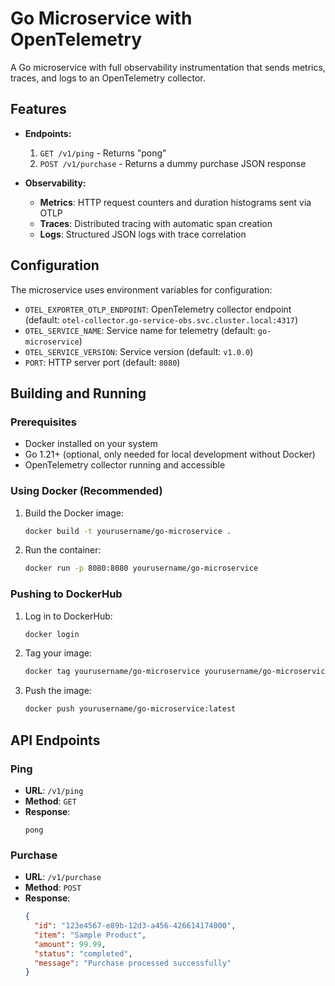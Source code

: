 # Go Microservice with OpenTelemetry

A Go microservice with full observability instrumentation that sends metrics, traces, and logs to an OpenTelemetry collector.

## Features

- **Endpoints:**
  1. `GET /v1/ping` - Returns "pong"
  2. `POST /v1/purchase` - Returns a dummy purchase JSON response

- **Observability:**
  - **Metrics**: HTTP request counters and duration histograms sent via OTLP
  - **Traces**: Distributed tracing with automatic span creation
  - **Logs**: Structured JSON logs with trace correlation

## Configuration

The microservice uses environment variables for configuration:

- `OTEL_EXPORTER_OTLP_ENDPOINT`: OpenTelemetry collector endpoint (default: `otel-collector.go-service-obs.svc.cluster.local:4317`)
- `OTEL_SERVICE_NAME`: Service name for telemetry (default: `go-microservice`)
- `OTEL_SERVICE_VERSION`: Service version (default: `v1.0.0`)
- `PORT`: HTTP server port (default: `8080`)

## Building and Running

### Prerequisites
- Docker installed on your system
- Go 1.21+ (optional, only needed for local development without Docker)
- OpenTelemetry collector running and accessible

### Using Docker (Recommended)

1. Build the Docker image:
   ```bash
   docker build -t yourusername/go-microservice .
   ```

2. Run the container:
   ```bash
   docker run -p 8080:8080 yourusername/go-microservice
   ```

### Pushing to DockerHub

1. Log in to DockerHub:
   ```bash
   docker login
   ```

2. Tag your image:
   ```bash
   docker tag yourusername/go-microservice yourusername/go-microservice:latest
   ```

3. Push the image:
   ```bash
   docker push yourusername/go-microservice:latest
   ```

## API Endpoints

### Ping
- **URL**: `/v1/ping`
- **Method**: `GET`
- **Response**:
  ```
  pong
  ```

### Purchase
- **URL**: `/v1/purchase`
- **Method**: `POST`
- **Response**:
  ```json
  {
    "id": "123e4567-e89b-12d3-a456-426614174000",
    "item": "Sample Product",
    "amount": 99.99,
    "status": "completed",
    "message": "Purchase processed successfully"
  }
  ```
